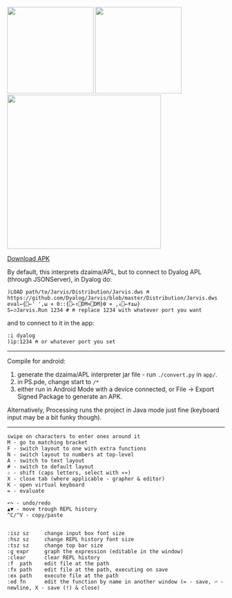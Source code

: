<img src=../docs/p1.png width="200"></img> <img src=../docs/p2.png width="200"></img> <img src=../docs/l1.png width="356"></img>

[Download APK](https://github.com/dzaima/APL/releases)

By default, this interprets dzaima/APL, but to connect to Dyalog APL (through JSONServer), in Dyalog do:

```apl
)LOAD path/to/Jarvis/Distribution/Jarvis.dws ⍝ https://github.com/Dyalog/Jarvis/blob/master/Distribution/Jarvis.dws
eval←{⎕←' ',⍵ ⋄ 0::{⎕←↑⎕DM⋄⎕DM}⍬ ⋄ ,↓⎕←⍕⍎⍵}
S←⊃Jarvis.Run 1234 # ⍝ replace 1234 with whatever port you want
```

and to connect to it in the app:

```apl
:i dyalog
)ip:1234 ⍝ or whatever port you set
```


---



Compile for android:

1. generate the dzaima/APL interpreter jar file - run `./convert.py` in `app/`.
2. in PS.pde, change start to `/*`
3. either run in Android Mode with a device connected, or File → Export Signed Package to generate an APK.

Alternatively, Processing runs the project in Java mode just fine (keyboard input may be a bit funky though).

---

```
swipe on characters to enter ones around it
M - go to matching bracket
F - switch layout to one with extra functions
N - switch layout to numbers at top-level
A - switch to text layout
# - switch to default layout
⇧ - shift (caps letters, select with «»)
X - close tab (where applicable - grapher & editor)
K - open virtual keyboard
= - evaluate

↶↷ - undo/redo
▲▼ - move trough REPL history
^C/^V - copy/paste


:isz sz     change input box font size
:hsz sz     change REPL history font size
:tsz sz     change top bar size
:g expr     graph the expression (editable in the window)
:clear      clear REPL history
:f  path    edit file at the path
:fx path    edit file at the path, executing on save
:ex path    execute file at the path
:ed fn      edit the function by name in another window (= - save, ⏎ - newline, X - save (!) & close)
```